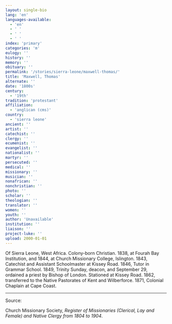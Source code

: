 ```yaml
---
layout: single-bio
lang: 'en'
languages-available:
  - 'en'
  - ' '
  - ' '
  - ' '
index: 'primary'
categories: 'm'
eulogy: ''
history: ''
memory: ''
obituary: ''
permalink: '/stories/sierra-leone/maxwell-thomas/'
title: 'Maxwell, Thomas'
alternate: ''
date: '1800s'
century:
  - '19th'
tradition: 'protestant'
affiliation:
  - 'anglican (cms)'
country:
  - 'sierra leone'
ancient: ''
artist: ''
catechist: ''
clergy: ''
ecumenist: ''
evangelist: ''
nationalist: ''
martyr: ''
persecuted: ''
medical: ''
missionary: ''
musician: ''
nonafrican: ''
nonchristian: ''
photo: ''
scholar: ''
theologian: ''
translator: ''
women: ''
youth: ''
author: 'Unavailable'
institution: ''
liaison: ''
project-luke: ''
upload: 2000-01-01
---
```



Of Sierra Leone, West Africa.  Colony-born Christian.  1838, at Fourah Bay Institution, and 1844, at Church Missionary College, Islington.  1843, Catechist and Assistant Schoolmaster at Kissey Road.  1846, Tutor in Grammar School.  1849, Trinity Sunday, deacon, and September 29, ordained a priest by Bishop of London.  Stationed at Kissey Road.  1862, transferred to the Native Pastorates of Kent and Wilberforce.  1871, Colonial Chaplain at Cape Coast.

---

Source:

Church Missionary Society, *Register of Missionaries (Clerical, Lay and Female) and Native Clergy from 1804 to 1904*.